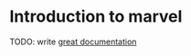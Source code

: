 # Introduction to marvel

TODO: write [great documentation](http://jacobian.org/writing/what-to-write/)
